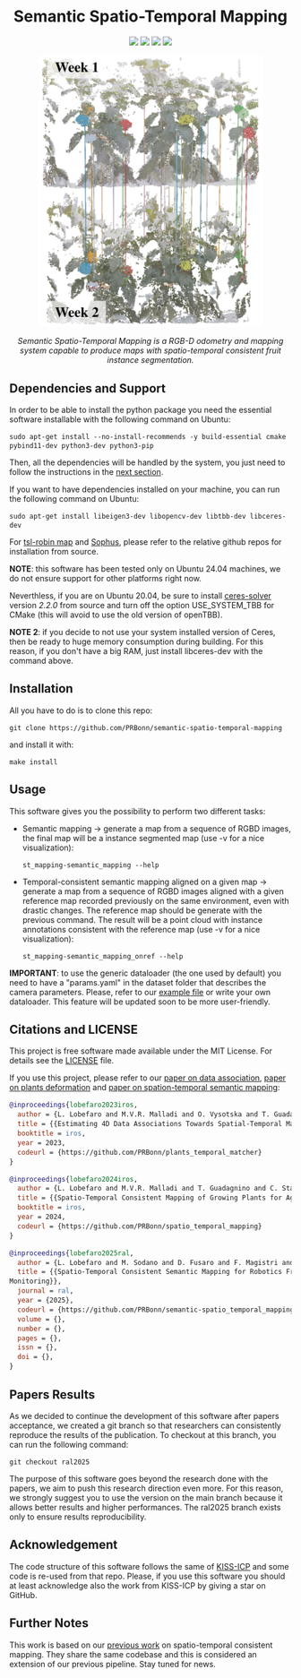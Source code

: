 <div align="center">
  <h1>Semantic Spatio-Temporal Mapping</h1>
    <a href="https://github.com/PRBonn/semantic-spatio-temporal-mapping#Installation"><img src="https://img.shields.io/badge/Linux-FCC624?logo=linux&logoColor=black" /></a>
    <a href="https://github.com/PRBonn/semantic-spatio-temporal-mapping#Usage"><img src="https://img.shields.io/badge/python-3670A0?style=flat-square&logo=python&logoColor=ffdd54" /></a>
    <a href="https://www.ipb.uni-bonn.de/wp-content/papercite-data/pdf/lobefaro2025ral.pdf"><img src="https://img.shields.io/badge/Paper-pdf-<COLOR>.svg?style=flat-square" /></a>
    <a href="https://github.com/PRBonn/semantic-spatio-temporal-mapping/blob/main/LICENSE"><img src="https://img.shields.io/badge/License-MIT-blue.svg?style=flat-square" /></a>

<p>
  <img src="https://github.com/PRBonn/semantic-spatio-temporal-mapping/blob/main/images/first_image.png" width="400"/>
</p>

<p>
  <i>Semantic Spatio-Temporal Mapping is a RGB-D odometry and mapping system capable to produce maps with spatio-temporal consistent fruit instance segmentation.</i>
</p>

</div>

## Dependencies and Support
In order to be able to install the python package you need the essential software installable with the following command on Ubuntu:

```
sudo apt-get install --no-install-recommends -y build-essential cmake pybind11-dev python3-dev python3-pip
```

Then, all the dependencies will be handled by the system, you just need to follow the instructions in the [next section](#installation).

If you want to have dependencies installed on your machine, you can run the following command on Ubuntu:

```
sudo apt-get install libeigen3-dev libopencv-dev libtbb-dev libceres-dev 
```

For [tsl-robin map](https://github.com/Tessil/robin-map) and [Sophus](https://github.com/strasdat/Sophus), please refer to the relative github repos for installation from source.

**NOTE**: this software has been tested only on Ubuntu 24.04 machines, we do not ensure support for other platforms right now.

Neverthless, if you are on Ubuntu 20.04, be sure to install [ceres-solver](http://ceres-solver.org/installation.html) version *2.2.0* from source and turn off the option USE_SYSTEM_TBB for CMake (this will avoid to use the old version of openTBB).

**NOTE 2**: if you decide to not use your system installed version of Ceres, then be ready to huge memory consumption during building. For this reason, if you don't have a big RAM, just install libceres-dev with the command above.

## Installation
All you have to do is to clone this repo:

```
git clone https://github.com/PRBonn/semantic-spatio-temporal-mapping
```

and install it with:

```
make install
```

## Usage
This software gives you the possibility to perform two different tasks:

- Semantic mapping -> generate a map from a sequence of RGBD images, the final map will be a instance segmented map (use -v for a nice visualization):
    ```
    st_mapping-semantic_mapping --help
    ```
- Temporal-consistent semantic mapping aligned on a given map -> generate a map from a sequence of RGBD images aligned with a given reference map recorded previously on the same environment, even with drastic changes. The reference map should be generate with the previous command. The result will be a point cloud with instance annotations consistent with the reference map (use -v for a nice visualization):
    ```
    st_mapping-semantic_mapping_onref --help
    ```

**IMPORTANT**: to use the generic dataloader (the one used by default) you need to have a "params.yaml" in the dataset folder that describes the camera parameters. Please, refer to our [example file](https://github.com/PRBonn/spatio-temporal-mapping/blob/main/examples/params.yaml) or write your own dataloader. This feature will be updated soon to be more user-friendly.


## Citations and LICENSE
This project is free software made available under the MIT License. For details see the [LICENSE](https://github.com/PRBonn/semantic-spatio-temporal-mapping/blob/main/LICENSE) file.

If you use this project, please refer to our [paper on data association](https://www.ipb.uni-bonn.de/wp-content/papercite-data/pdf/lobefaro2023iros.pdf), [paper on plants deformation](https://www.ipb.uni-bonn.de/wp-content/papercite-data/pdf/lobefaro2024iros.pdf) and [paper on spation-temporal semantic mapping](https://www.ipb.uni-bonn.de/wp-content/papercite-data/pdf/lobefaro2025ral.pdf):

```bibtex
@inproceedings{lobefaro2023iros,
  author = {L. Lobefaro and M.V.R. Malladi and O. Vysotska and T. Guadagnino and C. Stachniss},
  title = {{Estimating 4D Data Associations Towards Spatial-Temporal Mapping of Growing Plants for Agricultural Robots}},
  booktitle = iros,
  year = 2023,
  codeurl = {https://github.com/PRBonn/plants_temporal_matcher}
}
```
```bibtex
@inproceedings{lobefaro2024iros,
  author = {L. Lobefaro and M.V.R. Malladi and T. Guadagnino and C. Stachniss},
  title = {{Spatio-Temporal Consistent Mapping of Growing Plants for Agricultural Robots in the Wild}},
  booktitle = iros,
  year = 2024,
  codeurl = {https://github.com/PRBonn/spatio_temporal_mapping}
}
```
```bibtex
@inproceedings{lobefaro2025ral,
  author = {L. Lobefaro and M. Sodano and D. Fusaro and F. Magistri and M.V.R. Malladi and T. Guadagnino and A. Pretto and C. Stachniss},
  title = {{Spatio-Temporal Consistent Semantic Mapping for Robotics Fruit Growth
Monitoring}},
  journal = ral,
  year = {2025},
  codeurl = {https://github.com/PRBonn/semantic-spatio_temporal_mapping},
  volume = {},
  number = {},
  pages = {},
  issn = {},
  doi = {},
}
```


## Papers Results
As we decided to continue the development of this software after papers acceptance, we created a git branch so that researchers can consistently reproduce the results of the publication. To checkout at this branch, you can run the following command:

```
git checkout ral2025
```

The purpose of this software goes beyond the research done with the papers, we aim to push this research direction even more. For this reason, we strongly suggest you to use the version on the main branch because it allows better results and higher performances. The ral2025 branch exists only to ensure results reproducibility.


## Acknowledgement
The code structure of this software follows the same of [KISS-ICP](https://github.com/PRBonn/kiss-icp) and some code is re-used from that repo. Please, if you use this software you should at least acknowledge also the work from KISS-ICP by giving a star on GitHub.


## Further Notes
This work is based on our [previous work](https://github.com/PRBonn/spatio-temporal-mapping) on spatio-temporal consistent mapping. They share the same codebase and this is considered an extension of our previous pipeline. Stay tuned for news.
